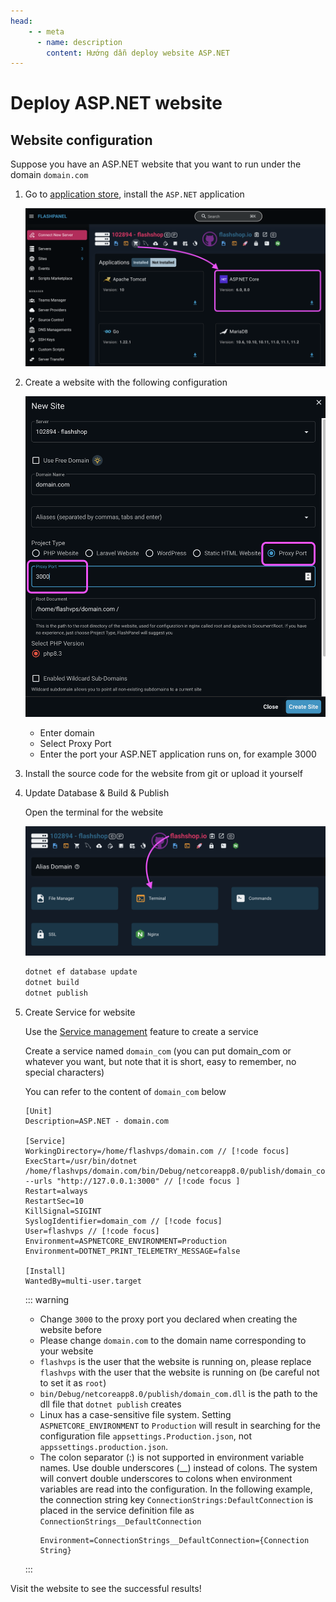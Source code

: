 ```yaml
---
head:
    - - meta
      - name: description
        content: Hướng dẫn deploy website ASP.NET
---
```


<script setup>
import { data } from '../../.vitepress/config.data.ts'
import OgImage from '../../.vitepress/components/OgImage.vue'
</script>

# Deploy ASP.NET website

<OgImage name="Deploy ASP.NET website" />

<!-- https://learn.microsoft.com/en-us/aspnet/core/host-and-deploy/linux-nginx?view=aspnetcore-8.0&tabs=linux-ubuntu -->

## Website configuration

Suppose you have an ASP.NET website that you want to run under the domain `domain.com`

1. Go to [application store](../server/application.md), install the `ASP.NET` application

    ![](<../../images/docs/vi/tutorial/deploy-asp-dotnet/Screenshot 2024-05-28 at 12.58.32.png>)

2. Create a website with the following configuration

    ![](<../../images/docs/vi/tutorial/deploy-asp-dotnet/Screenshot 2024-05-28 at 13.02.34.png>)

    - Enter domain
    - Select Proxy Port
    - Enter the port your ASP.NET application runs on, for example 3000

3. Install the source code for the website from git or upload it yourself

4. Update Database & Build & Publish

    Open the terminal for the website

    ![](<../../images/docs/vi/tutorial/deploy-asp-dotnet/Screenshot 2024-05-28 at 13.24.27.png>)

    ```bash
    dotnet ef database update
    dotnet build
    dotnet publish
    ```

5. Create Service for website

    Use the [Service management](../server/service.md) feature to create a service

    Create a service named `domain_com` (you can put domain_com or whatever you want, but note that it is short, easy to remember, no special characters)

    You can refer to the content of `domain_com` below

    ```ini{4}
    [Unit]
    Description=ASP.NET - domain.com

    [Service]
    WorkingDirectory=/home/flashvps/domain.com // [!code focus]
    ExecStart=/usr/bin/dotnet /home/flashvps/domain.com/bin/Debug/netcoreapp8.0/publish/domain_com.dll --urls "http://127.0.0.1:3000" // [!code focus ]
    Restart=always
    RestartSec=10
    KillSignal=SIGINT
    SyslogIdentifier=domain_com // [!code focus]
    User=flashvps // [!code focus]
    Environment=ASPNETCORE_ENVIRONMENT=Production
    Environment=DOTNET_PRINT_TELEMETRY_MESSAGE=false

    [Install]
    WantedBy=multi-user.target
    ```

    ::: warning

    - Change `3000` to the proxy port you declared when creating the website before
    - Please change `domain.com` to the domain name corresponding to your website
    - `flashvps` is the user that the website is running on, please replace `flashvps` with the user that the website is running on (be careful not to set it as `root`)
    - `bin/Debug/netcoreapp8.0/publish/domain_com.dll` is the path to the dll file that `dotnet publish` creates
    - Linux has a case-sensitive file system. Setting `ASPNETCORE_ENVIRONMENT` to `Production` will result in searching for the configuration file `appsettings.Production.json`, not `appssettings.production.json`.
    - The colon separator (:) is not supported in environment variable names. Use double underscores (\_\_) instead of colons. The system will convert double underscores to colons when environment variables are read into the configuration. In the following example, the connection string key `ConnectionStrings:DefaultConnection` is placed in the service definition file as `ConnectionStrings__DefaultConnection`
        ```ini{4}
        Environment=ConnectionStrings__DefaultConnection={Connection String}
        ```

    :::

Visit the website to see the successful results!
